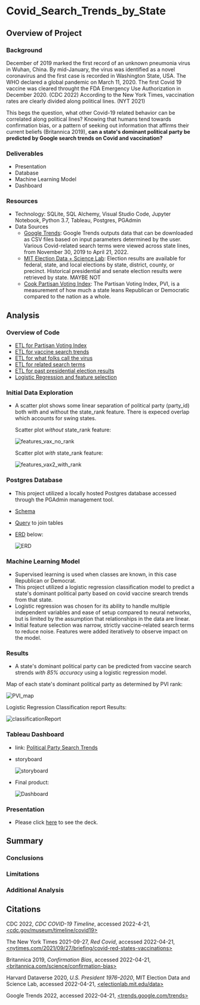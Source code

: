 # Covid_Search_Trends_by_State

## Overview of Project

  ### Background
  
  December of 2019 marked the first record of an unknown pneumonia virus in Wuhan, China.  By mid-January, the virus was identified as a novel coronavirus and the first case is recorded in Washington State, USA.  The WHO declared a global pandemic on March 11, 2020.  The first Covid 19 vaccine was cleared throught the FDA Emergency Use Authorization in December 2020. (CDC 2022)  According to the New York Times, vaccination rates are clearly divided along political lines. (NYT 2021) 
  
  This begs the question, what other Covid-19 related behavior can be correlated along political lines? Knowing that humans tend towards confirmation bias, or a pattern of seeking out information that affirms their current beliefs (Britannica 2019), **can a state's dominant political party be predicted by Google search trends on Covid and vaccination?** 
  
  ### Deliverables
   - Presentation
   - Database
   - Machine Learning Model
   - Dashboard
 
  ### Resources
   - Technology: SQLite, SQL Alchemy, Visual Studio Code, Jupyter Notebook, Python 3.7, Tableau, Postgres, PGAdmin
   - Data Sources 
     - [Google Trends](https://trends.google.com/trends/?geo=US):  Google Trends outputs data that can be downloaded as CSV files based on input parameters determined by the user.  Various Covid-related search terms were viewed across state lines, from November 30, 2019 to April 21, 2022.  
     - [MIT Election Data + Science Lab](https://electionlab.mit.edu/data): Election results are available for federal, state, and local elections by state, district, county, or precinct. Historical presidential and senate election results were retrieved by state.  MAYBE NOT
     - [Cook Partisan Voting Index](https://worldpopulationreview.com/state-rankings/most-democratic-states): The Partisan Voting Index, PVI, is a measurement of how much a state leans Republican or Democratic compared to the nation as a whole. 

## Analysis
 ### Overview of Code
  - [ETL for Partisan Voting Index](https://github.com/aberloro/Covid_Search_Trends_by_State/blob/main/ETL/ETL_PVI_Data.ipynb)
  - [ETL for vaccine search trends](https://github.com/aberloro/Covid_Search_Trends_by_State/blob/main/ETL/ETL_Vaccine_Data.ipynb)
  - [ETL for what folks call the virus](https://github.com/aberloro/Covid_Search_Trends_by_State/blob/main/ETL/ETL_Virus_Search_Terms_Data.ipynb)
  - [ETL for related search terms](https://github.com/aberloro/Covid_Search_Trends_by_State/blob/main/ETL/ETL_Related_Search_Terms_Data.ipynb)
  - [ETL for past presidential election results](https://github.com/aberloro/Covid_Search_Trends_by_State/blob/main/ETL/ETL_Presidential_Data.ipynb)
  - [Logistic Regression and feature selection](https://github.com/aberloro/Covid_Search_Trends_by_State/blob/main/Machine_Learning/LogisticRegression.ipynb) 


 ### Initial Data Exploration 

  - A scatter plot shows some linear separation of political party (party_id) both with and without the state_rank feature.  There is expeced overlap which accounts for swing states. 

    Scatter plot *without* state_rank feature:
 
    ![features_vax_no_rank](https://user-images.githubusercontent.com/93740725/166132774-c10a2365-d2f7-4e8f-a533-d2429fe176d9.png)


    Scatter plot *with* state_rank feature:

    ![features_vax2_with_rank](https://user-images.githubusercontent.com/93740725/166132791-8d512d7a-a358-4977-9fe4-f3e21f5d7216.png)



 ### Postgres Database
 
  - This project utilized a locally hosted Postgres database accessed through the PGAdmin management tool. 
  - [Schema](https://github.com/aberloro/Covid_Search_Trends_by_State/blob/main/SQL/schema)
  - [Query](https://github.com/aberloro/Covid_Search_Trends_by_State/blob/main/SQL/queries) to join tables
  - [ERD](https://github.com/aberloro/Covid_Search_Trends_by_State/blob/main/SQL/ERD_Text.md) below:
  
    ![ERD](https://user-images.githubusercontent.com/93740725/165023810-e2e79ff1-15c1-4ff6-98b1-758576449b38.png)
   
 ### Machine Learning Model
  - Supervised learning is used when classes are known, in this case Republican or Democrat.
  - This project utilized a logistic regression classification model to predict a state's dominant political party based on covid vaccine srearch trends from that state.
  - Logistic regression was chosen for its ability to handle multiple independent variables and ease of setup compared to neural networks, but is limited by the assumption that relationships in the data are linear.
  - Initial feature selection was narrow, strictly vaccine-related search terms to reduce noise. Features were added iteratively to observe impact on the model. 

 ### Results 
  - A state's dominant political party can be predicted from vaccine search strends *with 85% accuracy* using a logistic regression model. 

  Map of each state's dominant political party as determined by PVI rank:

  ![PVI_map](https://user-images.githubusercontent.com/93740725/166405729-a3e44923-a6e6-47b9-bd37-55f39d38aac5.png)

  Logistic Regression Classification report Results:

  ![classificationReport](https://user-images.githubusercontent.com/93740725/166405775-c18a77b7-661f-43d4-ae2c-24ccb8950099.png)

 
 ### Tableau Dashboard
  - link: [Political Party Search Trends](https://public.tableau.com/views/draft_16514494708920/PVIRank_1?:language=en-US&:display_count=n&:origin=viz_share_link) 
  - storyboard
  
    ![storyboard](https://user-images.githubusercontent.com/93740725/166133020-076c8a16-c4a1-4094-9aa9-3fef9aa09ac2.png)

  - Final product:

    ![Dashboard](https://user-images.githubusercontent.com/93740725/166405788-1ab371f6-949a-4faf-b7ce-26d0bfa933cd.png)


### Presentation
 - Please click [here](https://docs.google.com/presentation/d/1wsX42ik5_tP_MOTY9e7HShyg4vSNRknh32vvGKSwO0c/edit?usp=sharing) to see the deck.
 
## Summary
  ### Conclusions
  ### Limitations
  ### Additional Analysis

## Citations
CDC 2022, *CDC COVID-19 Timeline*, accessed 2022-4-21, [<cdc.gov/museum/timeline/covid19>](https://www.cdc.gov/museum/timeline/covid19.html) 

The New York Times 2021-09-27, *Red Covid*, accessed 2022-04-21, [<nytimes.com/2021/09/27/briefing/covid-red-states-vaccinations>](https://www.nytimes.com/2021/09/27/briefing/covid-red-states-vaccinations.html)

Britannica 2019, *Confirmation Bias*, accessed 2022-04-21, [<britannica.com/science/confirmation-bias>](https://www.britannica.com/science/confirmation-bias)

Harvard Dataverse 2020, *U.S. President 1976–2020*, MIT Election Data and Science Lab, accessed 2022-04-21, [<electionlab.mit.edu/data>](https://electionlab.mit.edu/data)

Google Trends 2022, accessed 2022-04-21, [<trends.google.com/trends>](https://trends.google.com/trends/?geo=US)
